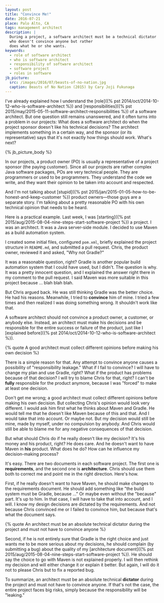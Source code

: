 ```yaml
---
layout: post
title: "Convince Me!"
date: 2016-07-21
place: Palo Alto, CA
tags: management architect
description: |
  During a project, a software architect must be a technical dictator
  who doesn't convince anyone but rather
  does what he or she wants.
keywords:
  - role of software architect
  - who is software architect
  - responsibility of software architect
  - software project
  - roles in software
jb_picture:
  src: /images/2016/07/beasts-of-no-nation.jpg
  caption: Beasts of No Nation (2015) by Cary Joji Fukunaga
---
```


I've already explained how I understand
the [role]({% pst 2014/oct/2014-10-12-who-is-software-architect %})
and [responsibilities]({% pst 2015/may/2015-05-11-software-architect-responsibilities %})
of a software architect.
But one question still remains unanswered, and it often turns into a problem
in our projects: What does a software architect do when the project
sponsor doesn't like his technical decisions? The architect implements
something in a certain way, and the sponsor (or its representative) says
that it's not exactly how things should work. What's next?

<!--more-->

{% jb_picture_body %}

In our projects, a product owner (PO) is usually a representative of
a project sponsor (the paying customer). Since all our projects are rather
complex Java software packages, POs are very technical people. They
are programmers or used to be programmers. They understand the code
we write, and they want their opinion to be taken into account and
respected.

And I'm not talking about [stupid]({% pst 2015/jan/2015-01-05-how-to-be-honest-and-keep-customer %})
product owners&mdash;those guys are a separate story. I'm talking about a pretty
reasonable PO with his own technical opinion that needs to be heard.

Here is a practical example. Last week, I was
[starting]({% pst 2015/aug/2015-08-04-nine-steps-start-software-project %}) a project.
I was an architect. It was a Java server-side module. I decided to use
Maven as a build automation system.

I created some initial files, configured `pom.xml`, briefly explained the
project structure in `README.md`, and submitted a pull request. Chris, the product
owner, reviewed it and asked, "Why not Gradle?"

It was a reasonable question, right? Gradle is another popular build
automation system that I could have used, but I didn't. The question
is why. It was a pretty innocent question, and I explained the answer right there
in my comment to the pull request. I said Maven was more suitable in
this project because ... blah blah blah.

But Chris argued back. He was still thinking Gradle was the better choice.
He had his reasons. Meanwhile, I tried to **convince** him of mine. I tried a few times
and then realized I was doing something wrong. It shouldn't work like that.

A software architect should not convince a product owner, a customer, or anybody
else. Instead, an architect must make his decisions and be responsible for the
entire success or failure of the product, just like I
[explained before]({% pst 2014/oct/2014-10-12-who-is-software-architect %}).

{% quote A good architect must collect different opinions before making his own decision %}

There is a simple reason for that. Any attempt to convince anyone
causes a possibility of "responsibility leakage." What if I fail to convince?
I will have to change my plan and use Gradle, right? What if the product
has problems because of that decision? I will try to blame Chris for that,
right? I can't be **fully** responsible for the product anymore, because I was
"forced" to make at least one decision.

Don't get me wrong; a good architect must collect different opinions before
making his own decision. But collecting Chris's opinion would look very
different. I would ask him first what he thinks about Maven and Gradle.
He would tell me that he doesn't like Maven because of this and that. And I
would take that into account. Or maybe not. But my decision would still be
mine, made by myself, under no compulsion by anybody. And Chris would still
be able to blame me for any negative consequences of that decision.

But what should Chris do if he really doesn't like my decision? It's his
money and his product, right? He does care. And he doesn't want to have
Maven in **his** product. What does he do? How can he influence my
decision-making process?

It's easy. There are two documents in each software project. The first one is
**requirements**, and the second one is **architecture**. Chris should use them both
to correct me and point me in the right direction. Here's how.

First, if he really doesn't want to have Maven,
he should make changes to the requirements document. He should
add something like "the build system must be Gradle, because ..."
Or maybe even without the "because" part. It's up to him.
In that case, I will have to take that into account, and I will.
I know my design decisions are dictated by the requirements.
And not because Chris convinced me or I failed to convince him, but because
that's what the document says.

{% quote An architect must be an absolute technical dictator during the project and must not have to convince anyone %}

Second, if he is not entirely sure that Gradle is the right choice
and just wants me to be more serious about my decisions, he should
complain (by submitting a bug) about the quality of my
[architecture document]({% pst 2015/aug/2015-08-04-nine-steps-start-software-project %}).
He should say the choice to go with Maven is not explained
properly. I will then rethink my decision and will either change
it or explain it better. But again, I will do it not to please
Chris but to fix a reported bug.

To summarize, an architect must be an absolute technical **dictator**
during the project and must not have to convince anyone. If that's not the case,
the entire project faces big risks, simply because the responsibility
will be "leaking."
